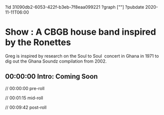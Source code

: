 ?id 31090db2-6053-422f-b3eb-7f8eaa099221
?graph [""]
?pubdate 2020-11-11T06:00

# Show : A CBGB house band inspired by the Ronettes

Greg is inspired by research on the Soul to Soul  concert in Ghana in 1971 to dig out the Ghana Soundz compilation from 2002.

## 00:00:00 Intro: Coming Soon

// 00:00:00 pre-roll

// 00:01:15 mid-roll

// 00:09:42 post-roll
